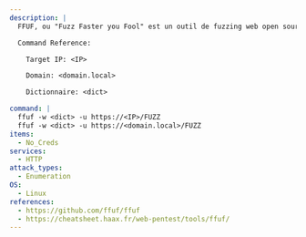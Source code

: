 ```yaml
---
description: |
  FFUF, ou "Fuzz Faster you Fool" est un outil de fuzzing web open source, destiné à découvrir des éléments et du contenu au sein d'applications web, ou de serveurs web. Qu'entendons-nous par là ? Souvent, lorsque vous visitez un site web, le propriétaire du site vous présente le contenu qu'il souhaite vous offrir, qui peut être hébergé sur une page telle que index.php. Dans le cadre de la sécurité, les problèmes d'un site web qui doivent être corrigés existent souvent en dehors de cette page. Par exemple, le propriétaire du site web peut avoir du contenu hébergé sur admin.php, que vous voulez tous deux connaître et tester. FFUF est un outil qui permet de découvrir ces éléments, à votre intention.

  Command Reference:

  	Target IP: <IP>

    Domain: <domain.local>

    Dictionnaire: <dict>

command: |
  ffuf -w <dict> -u https://<IP>/FUZZ
  ffuf -w <dict> -u https://<domain.local>/FUZZ
items:
  - No_Creds
services:
  - HTTP
attack_types:
  - Enumeration
OS:
  - Linux
references:
  - https://github.com/ffuf/ffuf
  - https://cheatsheet.haax.fr/web-pentest/tools/ffuf/
---
```


